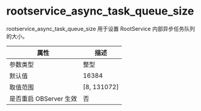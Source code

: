 rootservice_async_task_queue_size 
======================================================

rootservice_async_task_queue_size 用于设置 RootService 内部异步任务队列的大小。


|      **属性**      |    **描述**     |
|------------------|---------------|
| 参数类型             | 整型            |
| 默认值              | 16384         |
| 取值范围             | \[8, 131072\] |
| 是否重启 OBServer 生效 | 否             |



